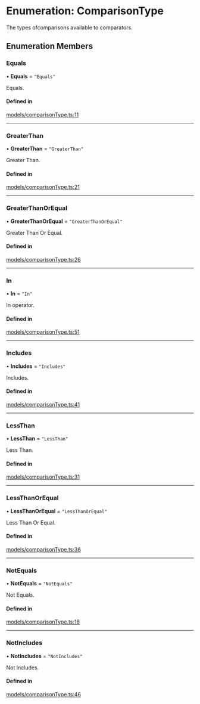 # Enumeration: ComparisonType

The types ofcomparisons available to comparators.

## Enumeration Members

### Equals

• **Equals** = ``"Equals"``

Equals.

#### Defined in

[models/comparisonType.ts:11](https://github.com/gtscio/framework/blob/ed1186b/packages/entity/src/models/comparisonType.ts#L11)

___

### GreaterThan

• **GreaterThan** = ``"GreaterThan"``

Greater Than.

#### Defined in

[models/comparisonType.ts:21](https://github.com/gtscio/framework/blob/ed1186b/packages/entity/src/models/comparisonType.ts#L21)

___

### GreaterThanOrEqual

• **GreaterThanOrEqual** = ``"GreaterThanOrEqual"``

Greater Than Or Equal.

#### Defined in

[models/comparisonType.ts:26](https://github.com/gtscio/framework/blob/ed1186b/packages/entity/src/models/comparisonType.ts#L26)

___

### In

• **In** = ``"In"``

In operator.

#### Defined in

[models/comparisonType.ts:51](https://github.com/gtscio/framework/blob/ed1186b/packages/entity/src/models/comparisonType.ts#L51)

___

### Includes

• **Includes** = ``"Includes"``

Includes.

#### Defined in

[models/comparisonType.ts:41](https://github.com/gtscio/framework/blob/ed1186b/packages/entity/src/models/comparisonType.ts#L41)

___

### LessThan

• **LessThan** = ``"LessThan"``

Less Than.

#### Defined in

[models/comparisonType.ts:31](https://github.com/gtscio/framework/blob/ed1186b/packages/entity/src/models/comparisonType.ts#L31)

___

### LessThanOrEqual

• **LessThanOrEqual** = ``"LessThanOrEqual"``

Less Than Or Equal.

#### Defined in

[models/comparisonType.ts:36](https://github.com/gtscio/framework/blob/ed1186b/packages/entity/src/models/comparisonType.ts#L36)

___

### NotEquals

• **NotEquals** = ``"NotEquals"``

Not Equals.

#### Defined in

[models/comparisonType.ts:16](https://github.com/gtscio/framework/blob/ed1186b/packages/entity/src/models/comparisonType.ts#L16)

___

### NotIncludes

• **NotIncludes** = ``"NotIncludes"``

Not Includes.

#### Defined in

[models/comparisonType.ts:46](https://github.com/gtscio/framework/blob/ed1186b/packages/entity/src/models/comparisonType.ts#L46)
